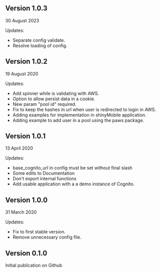 ## Version 1.0.3

30 August 2023

Updates:

- Separate config validate.
- Resolve loading of config.

## Version 1.0.2

19 August 2020

Updates:

- Add spinner while is validating with AWS.
- Option to allow persist data in a cookie.
- New param "pool id" required.
- Fix to keep the hashes in url when user is redirected to login in AWS.
- Adding examples for implementation in shinyMobile application.
- Adding example to add user in a pool using the paws package.

## Version 1.0.1

13 April 2020

Updates:

- base_cognito_url in config must be set without final slash
- Some edits to Documentation
- Don't export internal functions
- Add usable application with a a demo instance of Cognito.

## Version 1.0.0

31 March 2020

Updates:

- Fix to first stable version.
- Remove unnecessary config file.

## Version 0.1.0

Initial publication on Github
